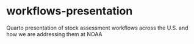 # workflows-presentation
Quarto presentation of stock assessment workflows across the U.S. and how we are addressing them at NOAA
